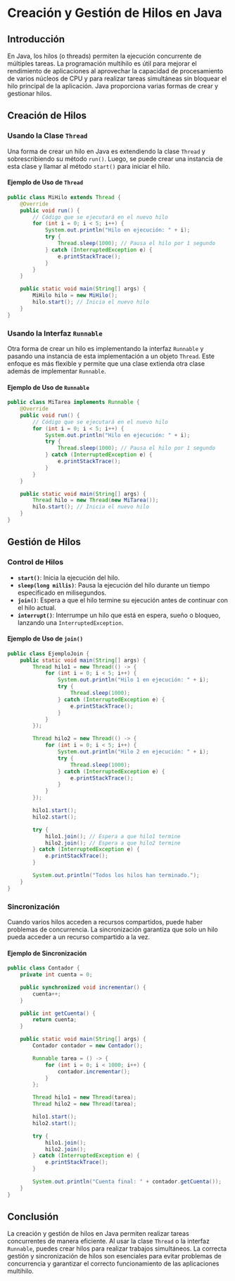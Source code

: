 # Creación y Gestión de Hilos en Java

## Introducción

En Java, los hilos (o threads) permiten la ejecución concurrente de múltiples tareas. La programación multihilo es útil para mejorar el rendimiento de aplicaciones al aprovechar la capacidad de procesamiento de varios núcleos de CPU y para realizar tareas simultáneas sin bloquear el hilo principal de la aplicación. Java proporciona varias formas de crear y gestionar hilos.

## Creación de Hilos

### Usando la Clase `Thread`

Una forma de crear un hilo en Java es extendiendo la clase `Thread` y sobrescribiendo su método `run()`. Luego, se puede crear una instancia de esta clase y llamar al método `start()` para iniciar el hilo.

#### Ejemplo de Uso de `Thread`

```java
public class MiHilo extends Thread {
    @Override
    public void run() {
        // Código que se ejecutará en el nuevo hilo
        for (int i = 0; i < 5; i++) {
            System.out.println("Hilo en ejecución: " + i);
            try {
                Thread.sleep(1000); // Pausa el hilo por 1 segundo
            } catch (InterruptedException e) {
                e.printStackTrace();
            }
        }
    }

    public static void main(String[] args) {
        MiHilo hilo = new MiHilo();
        hilo.start(); // Inicia el nuevo hilo
    }
}
```

### Usando la Interfaz `Runnable`

Otra forma de crear un hilo es implementando la interfaz `Runnable` y pasando una instancia de esta implementación a un objeto `Thread`. Este enfoque es más flexible y permite que una clase extienda otra clase además de implementar `Runnable`.

#### Ejemplo de Uso de `Runnable`

```java
public class MiTarea implements Runnable {
    @Override
    public void run() {
        // Código que se ejecutará en el nuevo hilo
        for (int i = 0; i < 5; i++) {
            System.out.println("Hilo en ejecución: " + i);
            try {
                Thread.sleep(1000); // Pausa el hilo por 1 segundo
            } catch (InterruptedException e) {
                e.printStackTrace();
            }
        }
    }

    public static void main(String[] args) {
        Thread hilo = new Thread(new MiTarea());
        hilo.start(); // Inicia el nuevo hilo
    }
}
```

## Gestión de Hilos

### Control de Hilos

- **`start()`**: Inicia la ejecución del hilo.
- **`sleep(long millis)`**: Pausa la ejecución del hilo durante un tiempo especificado en milisegundos.
- **`join()`**: Espera a que el hilo termine su ejecución antes de continuar con el hilo actual.
- **`interrupt()`**: Interrumpe un hilo que está en espera, sueño o bloqueo, lanzando una `InterruptedException`.

#### Ejemplo de Uso de `join()`

```java
public class EjemploJoin {
    public static void main(String[] args) {
        Thread hilo1 = new Thread(() -> {
            for (int i = 0; i < 5; i++) {
                System.out.println("Hilo 1 en ejecución: " + i);
                try {
                    Thread.sleep(1000);
                } catch (InterruptedException e) {
                    e.printStackTrace();
                }
            }
        });

        Thread hilo2 = new Thread(() -> {
            for (int i = 0; i < 5; i++) {
                System.out.println("Hilo 2 en ejecución: " + i);
                try {
                    Thread.sleep(1000);
                } catch (InterruptedException e) {
                    e.printStackTrace();
                }
            }
        });

        hilo1.start();
        hilo2.start();

        try {
            hilo1.join(); // Espera a que hilo1 termine
            hilo2.join(); // Espera a que hilo2 termine
        } catch (InterruptedException e) {
            e.printStackTrace();
        }

        System.out.println("Todos los hilos han terminado.");
    }
}
```

### Sincronización

Cuando varios hilos acceden a recursos compartidos, puede haber problemas de concurrencia. La sincronización garantiza que solo un hilo pueda acceder a un recurso compartido a la vez.

#### Ejemplo de Sincronización

```java
public class Contador {
    private int cuenta = 0;

    public synchronized void incrementar() {
        cuenta++;
    }

    public int getCuenta() {
        return cuenta;
    }

    public static void main(String[] args) {
        Contador contador = new Contador();

        Runnable tarea = () -> {
            for (int i = 0; i < 1000; i++) {
                contador.incrementar();
            }
        };

        Thread hilo1 = new Thread(tarea);
        Thread hilo2 = new Thread(tarea);

        hilo1.start();
        hilo2.start();

        try {
            hilo1.join();
            hilo2.join();
        } catch (InterruptedException e) {
            e.printStackTrace();
        }

        System.out.println("Cuenta final: " + contador.getCuenta());
    }
}
```

## Conclusión

La creación y gestión de hilos en Java permiten realizar tareas concurrentes de manera eficiente. Al usar la clase `Thread` o la interfaz `Runnable`, puedes crear hilos para realizar trabajos simultáneos. La correcta gestión y sincronización de hilos son esenciales para evitar problemas de concurrencia y garantizar el correcto funcionamiento de las aplicaciones multihilo.
